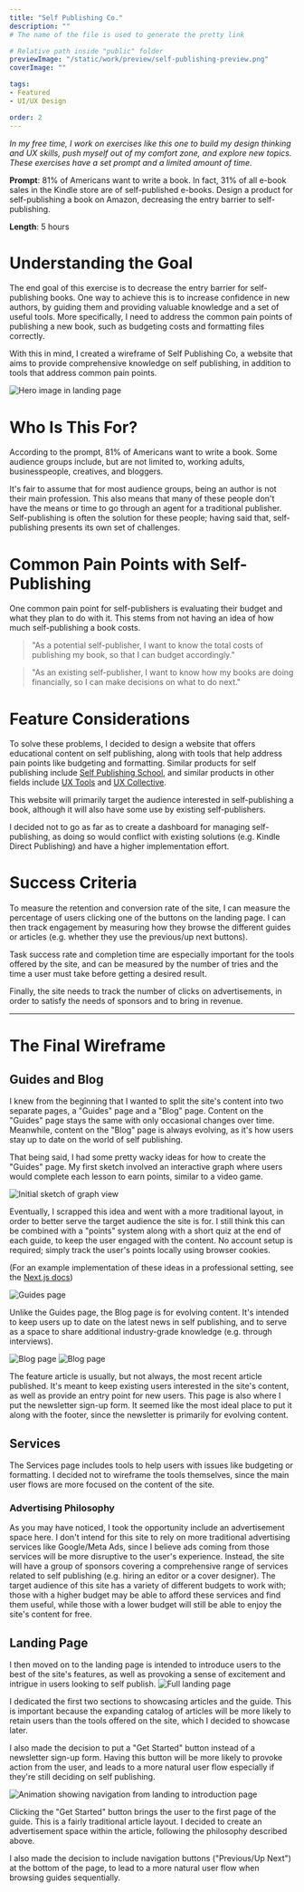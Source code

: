 ```yaml
---
title: "Self Publishing Co."
description: ""
# The name of the file is used to generate the pretty link

# Relative path inside "public" folder
previewImage: "/static/work/preview/self-publishing-preview.png"
coverImage: ""

tags:
- Featured
- UI/UX Design

order: 2
---
```


*In my free time, I work on exercises like this one to build my design thinking and UX skills, push myself out of my comfort zone, and explore new topics. These exercises have a set prompt and a limited amount of time.*

**Prompt**: 81% of Americans want to write a book. In fact, 31% of all e-book sales in the Kindle store are of self-published e-books. Design a product for self-publishing a book on Amazon, decreasing the entry barrier to self-publishing.

**Length**: 5 hours

# Understanding the Goal

The end goal of this exercise is to decrease the entry barrier for self-publishing books. One way to achieve this is to increase confidence in new authors, by guiding them and providing valuable knowledge and a set of useful tools. More specifically, I need to address the common pain points of publishing a new book, such as budgeting costs and formatting files correctly.

With this in mind, I created a wireframe of Self Publishing Co, a website that aims to provide comprehensive knowledge on self publishing, in addition to tools that address common pain points.

![Hero image in landing page](/static/work/self-publishing-co/landing-hero.png)

# Who Is This For?

According to the prompt, 81% of Americans want to write a book. Some audience groups include, but are not limited to, working adults, businesspeople, creatives, and bloggers.

It's fair to assume that for most audience groups, being an author is not their main profession. This also means that many of these people don't have the means or time to go through an agent for a traditional publisher. Self-publishing is often the solution for these people; having said that, self-publishing presents its own set of challenges.

# Common Pain Points with Self-Publishing

One common pain point for self-publishers is evaluating their budget and what they plan to do with it. This stems from not having an idea of how much self-publishing a book costs.

> "As a potential self-publisher, I want to know the total costs of publishing my book, so that I can budget accordingly."

> "As an existing self-publisher, I want to know how my books are doing financially, so I can make decisions on what to do next."

# Feature Considerations

To solve these problems, I decided to design a website that offers educational content on self publishing, along with tools that help address pain points like budgeting and formatting. Similar products for self publishing include [Self Publishing School](https://selfpublishing.com), and similar products in other fields include [UX Tools](https://uxtools.co/) and [UX Collective](https://uxdesign.cc/).

This website will primarily target the audience interested in self-publishing a book, although it will also have some use by existing self-publishers.

I decided not to go as far as to create a dashboard for managing self-publishing, as doing so would conflict with existing solutions (e.g. Kindle Direct Publishing) and have a higher implementation effort.

# Success Criteria

To measure the retention and conversion rate of the site, I can measure the percentage of users clicking one of the buttons on the landing page. I can then track engagement by measuring how they browse the different guides or articles (e.g. whether they use the previous/up next buttons).

Task success rate and completion time are especially important for the tools offered by the site, and can be measured by the number of tries and the time a user must take before getting a desired result. 

Finally, the site needs to track the number of clicks on advertisements, in order to satisfy the needs of sponsors and to bring in revenue.

---
# The Final Wireframe

## Guides and Blog

I knew from the beginning that I wanted to split the site's content into two separate pages, a "Guides" page and a "Blog" page. Content on the "Guides" page stays the same with only occasional changes over time. Meanwhile, content on the "Blog" page is always evolving, as it's how users stay up to date on the world of self publishing.

That being said, I had some pretty wacky ideas for how to create the "Guides" page. My first sketch involved an interactive graph where users would complete each lesson to earn points, similar to a video game.

![Initial sketch of graph view](/static/work/self-publishing-co/graph-sketch.jpeg)

Eventually, I scrapped this idea and went with a more traditional layout, in order to better serve the target audience the site is for. I still think this can be combined with a "points" system along with a short quiz at the end of each guide, to keep the user engaged with the content. No account setup is required; simply track the user's points locally using browser cookies.

(For an example implementation of these ideas in a professional setting, see the [Next.js docs](https://nextjs.org/learn/basics/create-nextjs-app/setup))

![Guides page](/static/work/self-publishing-co/guides.png)

Unlike the Guides page, the Blog page is for evolving content. It's intended to keep users up to date on the latest news in self publishing, and to serve as a space to share additional industry-grade knowledge (e.g. through interviews). 

![Blog page](/static/work/self-publishing-co/blog-1.png)
![Blog page](/static/work/self-publishing-co/blog-2.png)

The feature article is usually, but not always, the most recent article published. It's meant to keep existing users interested in the site's content, as well as provide an entry point for new users. This page is also where I put the newsletter sign-up form. It seemed like the most ideal place to put it along with the footer, since the newsletter is primarily for evolving content.

## Services

The Services page includes tools to help users with issues like budgeting or formatting. I decided not to wireframe the tools themselves, since the main user flows are more focused on the content of the site.

### Advertising Philosophy

As you may have noticed, I took the opportunity include an advertisement space here. I don't intend for this site to rely on more traditional advertising services like Google/Meta Ads, since I believe ads coming from those services will be more disruptive to the user's experience. Instead, the site will have a group of sponsors covering a comprehensive range of services related to self publishing (e.g. hiring an editor or a cover designer). The target audience of this site has a variety of different budgets to work with; those with a higher budget may be able to afford these services and find them useful, while those with a lower budget will still be able to enjoy the site's content for free.

## Landing Page

I then moved on to the landing page is intended to introduce users to the best of the site's features, as well as provoking a sense of excitement and intrigue in users looking to self publish.
![Full landing page](/static/work/self-publishing-co/landing-full.png)

I dedicated the first two sections to showcasing articles and the guide. This is important because the expanding catalog of articles will be more likely to retain users than the tools offered on the site, which I decided to showcase later.

I also made the decision to put a "Get Started" button instead of a newsletter sign-up form. Having this button will be more likely to provoke action from the user, and leads to a more natural user flow especially if they're still deciding on self publishing.

![Animation showing navigation from landing to introduction page](/static/work/self-publishing-co/landing-to-introduction.gif)

Clicking the "Get Started" button brings the user to the first page of the guide. This is a fairly traditional article layout. I decided to create an advertisement space within the article, following the philosophy described above.

I also made the decision to include navigation buttons ("Previous/Up Next") at the bottom of the page, to lead to a more natural user flow when browsing guides sequentially.